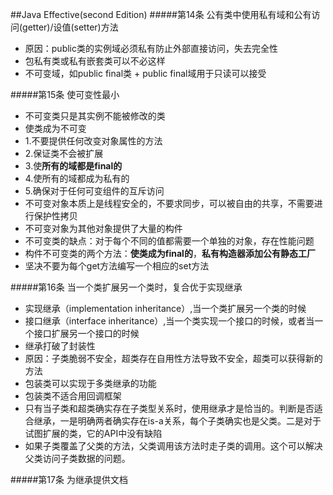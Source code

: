 ##Java Effective(second Edition)
#####第14条 公有类中使用私有域和公有访问(getter)/设值(setter)方法
* 原因：public类的实例域必须私有防止外部直接访问，失去完全性
* 包私有类或私有嵌套类可以不必这样
* 不可变域，如public final类 + public final域用于只读可以接受

#####第15条 使可变性最小
* 不可变类只是其实例不能被修改的类
* 使类成为不可变
 * 1.不要提供任何改变对象属性的方法
 * 2.保证类不会被扩展
 * 3.使**所有的域都是final的**
 * 4.使所有的域都成为私有的
 * 5.确保对于任何可变组件的互斥访问
* 不可变对象本质上是线程安全的，不要求同步，可以被自由的共享，不需要进行保护性拷贝
* 不可变对象为其他对象提供了大量的构件
* 不可变类的缺点：对于每个不同的值都需要一个单独的对象，存在性能问题
* 构件不可变类的两个方法：**使类成为final的**，**私有构造器添加公有静态工厂**
* 坚决不要为每个get方法编写一个相应的set方法

#####第16条 当一个类扩展另一个类时，复合优于实现继承
* 实现继承（implementation inheritance）,当一个类扩展另一个类的时候
* 接口继承（interface inheritance）,当一个类实现一个接口的时候，或者当一个接口扩展另一个接口的时候
* 继承打破了封装性
* 原因：子类脆弱不安全，超类存在自用性方法导致不安全，超类可以获得新的方法
* 包装类可以实现于多类继承的功能
* 包装类不适合用回调框架
* 只有当子类和超类确实存在子类型关系时，使用继承才是恰当的。判断是否适合继承，一是明确两者确实存在is-a关系，每个子类确实也是父类。二是对于试图扩展的类，它的API中没有缺陷
* 如果子类覆盖了父类的方法，父类调用该方法时走子类的调用。这个可以解决父类访问子类数据的问题。

#####第17条 为继承提供文档
